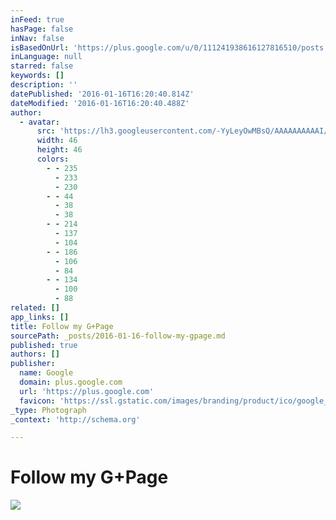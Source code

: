 ```yaml
---
inFeed: true
hasPage: false
inNav: false
isBasedOnUrl: 'https://plus.google.com/u/0/111241938616127816510/posts'
inLanguage: null
starred: false
keywords: []
description: ''
datePublished: '2016-01-16T16:20:40.814Z'
dateModified: '2016-01-16T16:20:40.488Z'
author:
  - avatar:
      src: 'https://lh3.googleusercontent.com/-YyLeyOwMBsQ/AAAAAAAAAAI/AAAAAAAAAAA/xkFtu3rL7HU/s46-c-k-no/photo.jpg'
      width: 46
      height: 46
      colors:
        - - 235
          - 233
          - 230
        - - 44
          - 38
          - 38
        - - 214
          - 137
          - 104
        - - 186
          - 106
          - 84
        - - 134
          - 100
          - 88
related: []
app_links: []
title: Follow my G+Page
sourcePath: _posts/2016-01-16-follow-my-gpage.md
published: true
authors: []
publisher:
  name: Google
  domain: plus.google.com
  url: 'https://plus.google.com'
  favicon: 'https://ssl.gstatic.com/images/branding/product/ico/google_plus_alldp.ico'
_type: Photograph
_context: 'http://schema.org'

---
```

# Follow my G+Page
![](https://the-grid-user-content.s3-us-west-2.amazonaws.com/d8e37e18-f4a8-4ed1-a3dc-8927cf494ec0.gif)